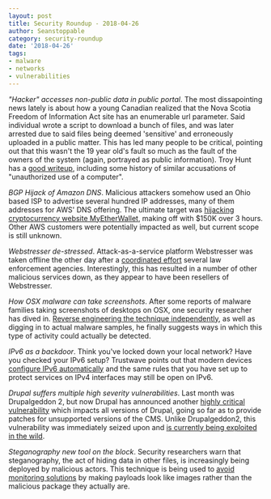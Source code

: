 ```yaml
---
layout: post
title: Security Roundup - 2018-04-26
author: Seanstoppable
category: security-roundup
date: '2018-04-26'
tags:
- malware
- networks
- vulnerabilities
---
```


_"Hacker" accesses non-public data in public portal_. The most dissapointing
news lately is about how a young Canadian realized that the Nova Scotia Freedom
of Information Act site has an enumerable url parameter. Said individual wrote a
script to download a bunch of files, and was later arrested due to said files
being deemed 'sensitive' and erroneously uploaded in a public matter. This has
led many people to be critical, pointing out that this wasn't the 19 year old's
fault so much as the fault of the owners of the system (again, portrayed as
public information). Troy Hunt has a [good
writeup](https://www.troyhunt.com/enumerationis-enumerating-resources-on-a-website-hacking/),
including some history of similar accusations of "unauthorized use of a
computer".

_BGP Hijack of Amazon DNS_. Malicious attackers somehow used an Ohio based ISP
to advertise several hundred IP addresses, many of them addresses for AWS' DNS
offering. The ultimate target was [hijacking cryptocurrency website
MyEtherWallet](https://arstechnica.com/information-technology/2018/04/suspicious-event-hijacks-amazon-traffic-for-2-hours-steals-cryptocurrency/),
making off with $150K over 3 hours. Other AWS customers were potentially
impacted as well, but current scope is still unknown.

_Webstresser de-stressed_. Attack-as-a-service platform Webstresser was taken
offline the other day after a [coordinated
effort](https://krebsonsecurity.com/2018/04/ddos-for-hire-service-webstresser-dismantled/)
several law enforcement agencies. Interestingly, this has resulted in a number
of other malicious services down, as they appear to have been resellers of
Webstresser.

_How OSX malware can take screenshots_. After some reports of malware families
taking screenshots of desktops on OSX, one security researcher has dived in.
[Reverse engineering the technique
independently](https://objective-see.com/blog/blog_0x2C.html), as well as
digging in to actual malware samples, he finally suggests ways in which this
type of activity could actually be detected.

_IPv6 as a backdoor_. Think you've locked down your local network? Have you
checked your IPv6 setup? Trustwave points out that modern devices [configure
IPv6
automatically](https://www.trustwave.com/Resources/SpiderLabs-Blog/Using-IPv6-to-Bypass-Security/)
and the same rules that you have set up to protect services on IPv4 interfaces
may still be open on IPv6.

_Drupal suffers multiple high severity vulnerabilities_. Last month was
Drupalgeddon 2, but now Drupal has announced another [highly critical
vulnerability](https://www.drupal.org/sa-core-2018-004) which impacts all
versions of Drupal, going so far as to provide patches for unsupported versions
of the CMS. Unlike Drupalgeddon2, this vulnerability was immediately seized upon
and [is currently being exploited in the
wild](https://www.bleepingcomputer.com/news/security/hackers-dont-give-site-owners-time-to-patch-start-exploiting-new-drupal-flaw-within-hours/).

_Steganography new tool on the block_. Security researchers warn that
steganography, the act of hiding data in other files, is increasingly being
deployed by malicious actors. This technique is being used to [avoid monitoring
solutions](https://threatpost.com/use-of-stegware-increases-in-stealth-malware-attacks/131293/)
by making payloads look like images rather than the malicious package they
actually are.
